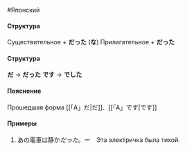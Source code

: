 #Японский 
#### Структура
Существительное + **だった**
(**な**) Прилагательное +  **だった**
#### Структура
**だ**  ->  **だった**
**です**  ->  **でした**
#### Пояснение
Прошедшая форма [[「A」だ|だ]]、[[「A」です|です]]
#### Примеры
1. あの電車は静か*だった*。ー　Эта электричка была тихой. 